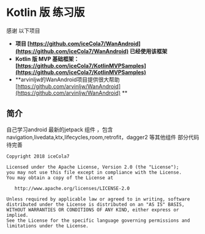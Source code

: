 # Kotlin 版  练习版

感谢 以下项目
- **项目 [https://github.com/iceCola7/WanAndroid](https://github.com/iceCola7/WanAndroid) 已经使用该框架**
- **Kotlin 版 MVP 基础框架：[https://github.com/iceCola7/KotlinMVPSamples](https://github.com/iceCola7/KotlinMVPSamples)**
- **arvinljw的WanAndroid项目提供很大帮助 [https://github.com/arvinljw/WanAndroid](https://github.com/arvinljw/WanAndroid) **

## 简介
自己学习android 最新的jetpack 组件 ，包含 navigation,livedata,ktx,lifecycles,room,retrofit，dagger2 等其他组件
部分代码待完善

```
Copyright 2018 iceCola7 

Licensed under the Apache License, Version 2.0 (the "License");
you may not use this file except in compliance with the License.
You may obtain a copy of the License at

   http://www.apache.org/licenses/LICENSE-2.0

Unless required by applicable law or agreed to in writing, software
distributed under the License is distributed on an "AS IS" BASIS,
WITHOUT WARRANTIES OR CONDITIONS OF ANY KIND, either express or implied.
See the License for the specific language governing permissions and
limitations under the License.
```